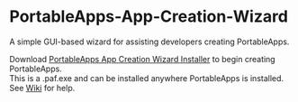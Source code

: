# PortableApps-App-Creation-Wizard  
A simple GUI-based wizard for assisting developers creating PortableApps.   
   
Download [PortableApps App Creation Wizard Installer](https://github.com/BetaLeaf/PortableApps-App-Creation-Wizard/releases) to begin creating PortableApps.  
This is a .paf.exe and can be installed anywhere PortableApps is installed.  
See [Wiki](https://github.com/BetaLeaf/PortableApps-App-Creation-Wizard/wiki) for help.  

